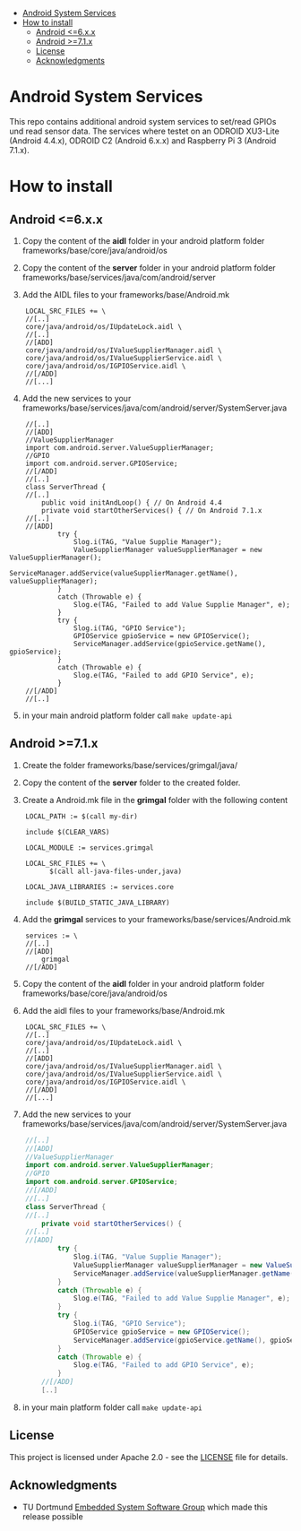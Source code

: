 <!-- MarkdownTOC -->

- [Android System Services](#android-system-services)
- [How to install](#how-to-install)
	- [Android <=6.x.x](#android-6xx)
	- [Android >=7.1.x](#android-71x)
	- [License](#license)
	- [Acknowledgments](#acknowledgments)

<!-- /MarkdownTOC -->

# Android System Services

This repo contains additional android system services to set/read GPIOs und read sensor data. The services where testet on an ODROID XU3-Lite (Android 4.4.x), ODROID C2 (Android 6.x.x) and Raspberry Pi 3 (Android 7.1.x).

# How to install

## Android <=6.x.x

1. Copy the content of the **aidl** folder in your android platform folder frameworks/base/core/java/android/os

2. Copy the content of the **server** folder in your android platform folder frameworks/base/services/java/com/android/server

3. Add the AIDL files to your frameworks/base/Android.mk

```
	LOCAL_SRC_FILES += \
	//[..]
	core/java/android/os/IUpdateLock.aidl \
	//[..]
	//[ADD]
	core/java/android/os/IValueSupplierManager.aidl \
	core/java/android/os/IValueSupplierService.aidl \
	core/java/android/os/IGPIOService.aidl \
	//[/ADD]
	//[...]
```

4. Add the new services to your frameworks/base/services/java/com/android/server/SystemServer.java

```
	//[..]
	//[ADD]
	//ValueSupplierManager
	import com.android.server.ValueSupplierManager;
	//GPIO
	import com.android.server.GPIOService;
	//[/ADD]
	//[..]
	class ServerThread {
	//[..]
		public void initAndLoop() { // On Android 4.4
		private void startOtherServices() { // On Android 7.1.x
	//[..]
	//[ADD]
			try {
				Slog.i(TAG, "Value Supplie Manager");
				ValueSupplierManager valueSupplierManager = new ValueSupplierManager();
				ServiceManager.addService(valueSupplierManager.getName(), valueSupplierManager);
			}
			catch (Throwable e) {
				Slog.e(TAG, "Failed to add Value Supplie Manager", e);
			}
			try {
				Slog.i(TAG, "GPIO Service");
				GPIOService gpioService = new GPIOService();
				ServiceManager.addService(gpioService.getName(), gpioService);
			}
			catch (Throwable e) {
				Slog.e(TAG, "Failed to add GPIO Service", e);
			}
	//[/ADD]
	//[..]
```

5. in your main android platform folder call ```make update-api```

## Android >=7.1.x

1. Create the folder frameworks/base/services/grimgal/java/

2. Copy the content of the **server** folder to the created folder.

3. Create a Android.mk file in the **grimgal** folder with the following content

```
	LOCAL_PATH := $(call my-dir)

	include $(CLEAR_VARS)

	LOCAL_MODULE := services.grimgal

	LOCAL_SRC_FILES += \
		  $(call all-java-files-under,java)

	LOCAL_JAVA_LIBRARIES := services.core

	include $(BUILD_STATIC_JAVA_LIBRARY)
```

4. Add the **grimgal** services to your frameworks/base/services/Android.mk

```
	services := \
	//[..]
	//[ADD]
	    grimgal
	//[/ADD]
```

5. Copy the content of the **aidl** folder in your android platform folder frameworks/base/core/java/android/os

6. Add the aidl files to your frameworks/base/Android.mk

```
	LOCAL_SRC_FILES += \
	//[..]
	core/java/android/os/IUpdateLock.aidl \
	//[..]
	//[ADD]
	core/java/android/os/IValueSupplierManager.aidl \
	core/java/android/os/IValueSupplierService.aidl \
	core/java/android/os/IGPIOService.aidl \
	//[/ADD]
	//[...]
```

7. Add the new services to your frameworks/base/services/java/com/android/server/SystemServer.java

```java
	//[..]
	//[ADD]
	//ValueSupplierManager
	import com.android.server.ValueSupplierManager;
	//GPIO
	import com.android.server.GPIOService;
	//[/ADD]
	//[..]
	class ServerThread {
	//[..]
		private void startOtherServices() {
	//[..]
	//[ADD]
			try {
				Slog.i(TAG, "Value Supplie Manager");
				ValueSupplierManager valueSupplierManager = new ValueSupplierManager();
				ServiceManager.addService(valueSupplierManager.getName(), valueSupplierManager);
			}
			catch (Throwable e) {
				Slog.e(TAG, "Failed to add Value Supplie Manager", e);
			}
			try {
				Slog.i(TAG, "GPIO Service");
				GPIOService gpioService = new GPIOService();
				ServiceManager.addService(gpioService.getName(), gpioService);
			}
			catch (Throwable e) {
				Slog.e(TAG, "Failed to add GPIO Service", e);
			}
		//[/ADD]
		[..]
```

8. in your main platform folder call ```make update-api```

## License

This project is licensed under Apache 2.0 - see the [LICENSE](LICENSE) file for details.

## Acknowledgments

* TU Dortmund [Embedded System Software Group](https://ess.cs.tu-dortmund.de/EN/Home/index.html) which made this release possible
